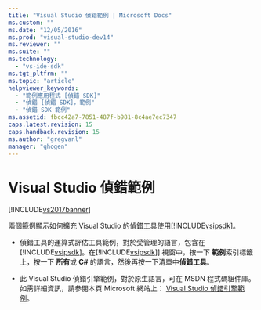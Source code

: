 ```yaml
---
title: "Visual Studio 偵錯範例 | Microsoft Docs"
ms.custom: ""
ms.date: "12/05/2016"
ms.prod: "visual-studio-dev14"
ms.reviewer: ""
ms.suite: ""
ms.technology: 
  - "vs-ide-sdk"
ms.tgt_pltfrm: ""
ms.topic: "article"
helpviewer_keywords: 
  - "範例應用程式 [偵錯 SDK]"
  - "偵錯 [偵錯 SDK]，範例"
  - "偵錯 SDK 範例"
ms.assetid: fbcc42a7-7851-487f-b981-8c4ae7ec7347
caps.latest.revision: 15
caps.handback.revision: 15
ms.author: "gregvanl"
manager: "ghogen"
---
```

# Visual Studio 偵錯範例
[!INCLUDE[vs2017banner](../../code-quality/includes/vs2017banner.md)]

兩個範例顯示如何擴充 Visual Studio 的偵錯工具使用[!INCLUDE[vsipsdk](../../extensibility/includes/vsipsdk_md.md)]。  
  
-   偵錯工具的運算式評估工具範例，對於受管理的語言，包含在[!INCLUDE[vsipsdk](../../extensibility/includes/vsipsdk_md.md)]。在[!INCLUDE[vsipsdk](../../extensibility/includes/vsipsdk_md.md)]\] 視窗中，按一下 **範例**索引標籤上，按一下 **所有**或 **C\#** 的語言，然後再按一下清單中**偵錯工具**。  
  
-   此 Visual Studio 偵錯引擎範例，對於原生語言，可在 MSDN 程式碼組件庫。  如需詳細資訊，請參閱本頁 Microsoft 網站上： [Visual Studio 偵錯引擎範例](完整.嗎？LinkId%20=%20150236)。